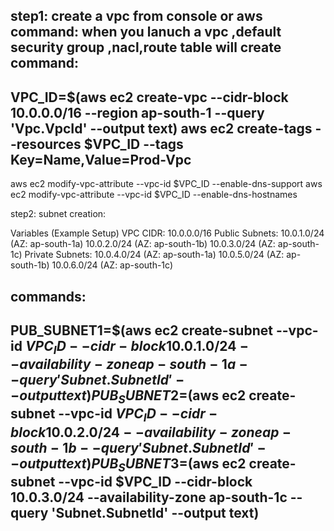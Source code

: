 step1:
create a vpc from console or aws command:  when you lanuch a vpc ,default security group ,nacl,route table will create
command:
------------------------------------------------------------------------------------------------------------------
VPC_ID=$(aws ec2 create-vpc --cidr-block 10.0.0.0/16 --region ap-south-1 --query 'Vpc.VpcId' --output text)
aws ec2 create-tags --resources $VPC_ID --tags Key=Name,Value=Prod-Vpc
--------------------------------------------------------------------------------------------------------------------
aws ec2 modify-vpc-attribute --vpc-id $VPC_ID --enable-dns-support
aws ec2 modify-vpc-attribute --vpc-id $VPC_ID --enable-dns-hostnames

step2:  subnet creation:

Variables (Example Setup)
VPC CIDR: 10.0.0.0/16
Public Subnets:
10.0.1.0/24 (AZ: ap-south-1a)
10.0.2.0/24 (AZ: ap-south-1b)
10.0.3.0/24 (AZ: ap-south-1c)
Private Subnets:
10.0.4.0/24 (AZ: ap-south-1a)
10.0.5.0/24 (AZ: ap-south-1b)
10.0.6.0/24 (AZ: ap-south-1c)

commands:
------------------------------------------------------------------------------------------------------------------------------
PUB_SUBNET1=$(aws ec2 create-subnet --vpc-id $VPC_ID --cidr-block 10.0.1.0/24 --availability-zone ap-south-1a --query 'Subnet.SubnetId' --output text)
PUB_SUBNET2=$(aws ec2 create-subnet --vpc-id $VPC_ID --cidr-block 10.0.2.0/24 --availability-zone ap-south-1b --query 'Subnet.SubnetId' --output text)
PUB_SUBNET3=$(aws ec2 create-subnet --vpc-id $VPC_ID --cidr-block 10.0.3.0/24 --availability-zone ap-south-1c --query 'Subnet.SubnetId' --output text)
------------------------------------------------------------------------------------------------------------------------------------

